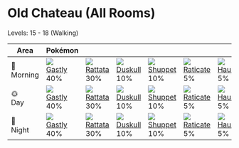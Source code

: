# Old Chateau (All Rooms)
Levels: 15 - 18 (Walking)

Area         | Pokémon                        | &nbsp;                         | &nbsp;                         | &nbsp;                         | &nbsp;                         | &nbsp;                         
---          | ---                            | ---                            | ---                            | ---                            | ---                            | ---                            
🌅<br>Morning | ![][092]<br> [Gastly]<br> 40% | ![][019]<br> [Rattata]<br> 30%| ![][355]<br> [Duskull]<br> 10%| ![][353]<br> [Shuppet]<br> 10%| ![][020]<br> [Raticate]<br> 5%| ![][093]<br> [Haunter]<br> 5% 
🌞<br>Day     | ![][092]<br> [Gastly]<br> 40% | ![][019]<br> [Rattata]<br> 30%| ![][355]<br> [Duskull]<br> 10%| ![][353]<br> [Shuppet]<br> 10%| ![][020]<br> [Raticate]<br> 5%| ![][093]<br> [Haunter]<br> 5% 
🌙<br>Night   | ![][092]<br> [Gastly]<br> 40% | ![][019]<br> [Rattata]<br> 30%| ![][355]<br> [Duskull]<br> 10%| ![][353]<br> [Shuppet]<br> 10%| ![][020]<br> [Raticate]<br> 5%| ![][093]<br> [Haunter]<br> 5% 


[Rattata]: /pokemon_changes/019/
[Raticate]: /pokemon_changes/020/
[Gastly]: /pokemon_changes/092/
[Haunter]: /pokemon_changes/093/
[Shuppet]: /pokemon_changes/353/
[Duskull]: /pokemon_changes/355/
[019]: /img/pokemon/019.png
[020]: /img/pokemon/020.png
[092]: /img/pokemon/092.png
[093]: /img/pokemon/093.png
[353]: /img/pokemon/353.png
[355]: /img/pokemon/355.png
